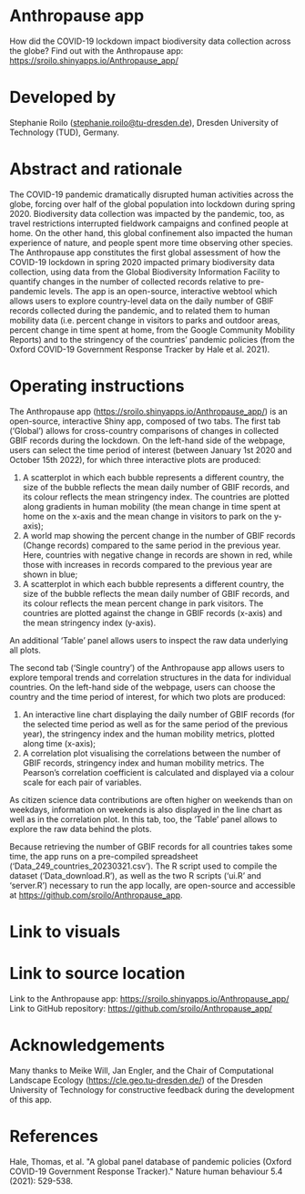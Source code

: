 # Anthropause app
How did the COVID-19 lockdown impact biodiversity data collection across the globe? Find out with the Anthropause app: https://sroilo.shinyapps.io/Anthropause_app/

# Developed by
Stephanie Roilo (stephanie.roilo@tu-dresden.de), Dresden University of Technology (TUD), Germany.

# Abstract and rationale
The COVID-19 pandemic dramatically disrupted human activities across the globe, forcing over half of the global population into lockdown during spring 2020. Biodiversity data collection was impacted by the pandemic, too, as travel restrictions interrupted fieldwork campaigns and confined people at home. On the other hand, this global confinement also impacted the human experience of nature, and people spent more time observing other species. The Anthropause app constitutes the first global assessment of how the COVID-19 lockdown in spring 2020 impacted primary biodiversity data collection, using data from the Global Biodiversity Information Facility to quantify changes in the number of collected records relative to pre-pandemic levels. The app is an open-source, interactive webtool which allows users to explore country-level data on the daily number of GBIF records collected during the pandemic, and to related them to human mobility data (i.e. percent change in visitors to parks and outdoor areas, percent change in time spent at home, from the Google Community Mobility Reports) and to the stringency of the countries’ pandemic policies (from the Oxford COVID-19 Government Response Tracker by Hale et al. 2021). 

# Operating instructions
The Anthropause app (https://sroilo.shinyapps.io/Anthropause_app/) is an open-source, interactive Shiny app, composed of two tabs. The first tab (‘Global’) allows for cross-country comparisons of changes in collected GBIF records during the lockdown. On the left-hand side of the webpage, users can select the time period of interest (between January 1st 2020 and October 15th 2022), for which three interactive plots are produced:
1.	A scatterplot in which each bubble represents a different country, the size of the bubble reflects the mean daily number of GBIF records, and its colour reflects the mean stringency index. The countries are plotted along gradients in human mobility (the mean change in time spent at home on the x-axis and the mean change in visitors to park on the y-axis);
2.	A world map showing the percent change in the number of GBIF records (Change records) compared to the same period in the previous year. Here, countries with negative change in records are shown in red, while those with increases in records compared to the previous year are shown in blue;
3.	A scatterplot in which each bubble represents a different country, the size of the bubble reflects the mean daily number of GBIF records, and its colour reflects the mean percent change in park visitors. The countries are plotted against the change in GBIF records (x-axis) and the mean stringency index (y-axis).


An additional ‘Table’ panel allows users to inspect the raw data underlying all plots.


The second tab (‘Single country’) of the Anthropause app allows users to explore temporal trends and correlation structures in the data for individual countries. On the left-hand side of the webpage, users can choose the country and the time period of interest, for which two plots are produced:
1.	An interactive line chart displaying the daily number of GBIF records (for the selected time period as well as for the same period of the previous year), the stringency index and the human mobility metrics, plotted along time (x-axis);
2.	A correlation plot visualising the correlations between the number of GBIF records, stringency index and human mobility metrics. The Pearson’s correlation coefficient is calculated and displayed via a colour scale for each pair of variables.


As citizen science data contributions are often higher on weekends than on weekdays, information on weekends is also displayed in the line chart as well as in the correlation plot. In this tab, too, the ‘Table’ panel allows to explore the raw data behind the plots.


Because retrieving the number of GBIF records for all countries takes some time, the app runs on a pre-compiled spreadsheet (‘Data_249_countries_20230321.csv’). The R script used to compile the dataset (‘Data_download.R’), as well as the two R scripts (‘ui.R’ and ‘server.R’) necessary to run the app locally, are open-source and accessible at https://github.com/sroilo/Anthropause_app.

# Link to visuals

# Link to source location
Link to the Anthropause app: https://sroilo.shinyapps.io/Anthropause_app/
Link to GitHub repository: https://github.com/sroilo/Anthropause_app/ 

# Acknowledgements
Many thanks to Meike Will, Jan Engler, and the Chair of Computational Landscape Ecology (https://cle.geo.tu-dresden.de/) of the Dresden University of Technology for constructive feedback during the development of this app. 

# References
Hale, Thomas, et al. "A global panel database of pandemic policies (Oxford COVID-19 Government Response Tracker)." Nature human behaviour 5.4 (2021): 529-538.
